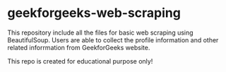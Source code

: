 # geekforgeeks-web-scraping

This repository include all the files for basic web scraping using BeautifulSoup. Users are able to collect the profile information and other related inforrmation from GeekforGeeks website.

This repo is created for educational purpose only!
